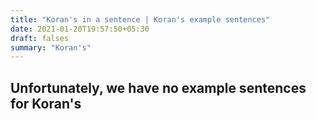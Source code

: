 ```yaml
---
title: "Koran's in a sentence | Koran's example sentences"
date: 2021-01-20T19:57:50+05:30
draft: falses
summary: "Koran's"
---
```

## Unfortunately, we have no example sentences for Koran's                 
